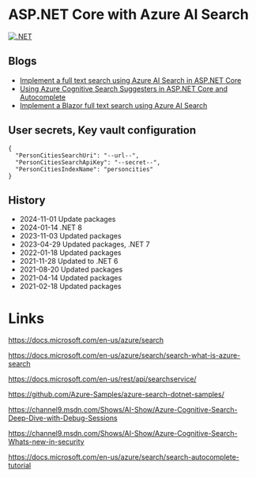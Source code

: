 # ASP.NET Core with Azure AI Search

[![.NET](https://github.com/damienbod/AspNetCoreAzureSearch/actions/workflows/dotnet.yml/badge.svg)](https://github.com/damienbod/AspNetCoreAzureSearch/actions/workflows/dotnet.yml)

## Blogs

- [Implement a full text search using Azure AI Search in ASP.NET Core](https://damienbod.com/2020/10/19/implement-a-full-text-search-using-azure-cognitive-search-in-asp-net-core/)
- [Using Azure Cognitive Search Suggesters in ASP.NET Core and Autocomplete](https://damienbod.com/2020/10/29/using-azure-cognitive-search-suggesters-in-asp-net-core-and-autocomplete/)
- [Implement a Blazor full text search using Azure AI Search](https://damienbod.com/2020/11/02/implement-a-blazor-full-text-search-using-azure-cognitive-search/)

## User secrets, Key vault configuration

```
{
  "PersonCitiesSearchUri": "--url--",
  "PersonCitiesSearchApiKey": "--secret--",
  "PersonCitiesIndexName": "personcities"
}
```

## History

- 2024-11-01 Update packages
- 2024-01-14 .NET 8
- 2023-11-03 Updated packages
- 2023-04-29 Updated packages, .NET 7
- 2022-01-18 Updated packages
- 2021-11-28 Updated to .NET 6
- 2021-08-20 Updated packages
- 2021-04-14 Updated packages
- 2021-02-18 Updated packages

# Links

https://docs.microsoft.com/en-us/azure/search

https://docs.microsoft.com/en-us/azure/search/search-what-is-azure-search

https://docs.microsoft.com/en-us/rest/api/searchservice/

https://github.com/Azure-Samples/azure-search-dotnet-samples/

https://channel9.msdn.com/Shows/AI-Show/Azure-Cognitive-Search-Deep-Dive-with-Debug-Sessions

https://channel9.msdn.com/Shows/AI-Show/Azure-Cognitive-Search-Whats-new-in-security

https://docs.microsoft.com/en-us/azure/search/search-autocomplete-tutorial
